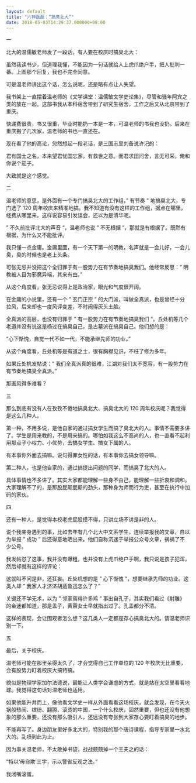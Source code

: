 ```yaml
---
layout: default
title: "六神磊磊：“搞臭北大”"
date: 2018-05-03T14:29:37.000000+08:00
---
```


一

北大的温儒敏老师发了一段话，有人要在校庆时搞臭北大：

虽然我读书少，但道理我懂，不能因为一句话就给人上虎爪绝户手，把人批判一番。上图那个回复，我也不完全同意。

可是温老师讲出这个话，怎么说呢，还是略有点让人失望。

我书架上一直摆着温老师的《文学课堂：温儒敏文学史论集》，尽管和骚年阿宾之类的放在一起。这部书我从本科宿舍带到了研究生宿舍，工作之后又从北京带到了重庆。

快递费很贵，书又很重，毕业时能扔一本是一本，可温老师的书我也没扔。后来在重庆搬了几次家，温老师的书也一直还在。

现在看了他的高论，忽然想起一段老话，是三国志里刘备说许汜的：

君有国士之名，本来望君忧国忘家，有救世之意。而君求田问舍，言无可采，俺和你说个茄子。

大致就是这个感觉。

二

温老师的意思，是外面有一个专门搞臭北大的工作组，” 有节奏 ” 地搞臭北大，专门选了 120 周年校庆来精准地搞。我不知道有没有这样的工作组，据点在哪里，经费从哪里来。这样说容易引发误会，还以为是清华呢。

” 不久前批评北大的声音 “，温老师也说 ” 不无根据 “，那就是有根据了。既然有根据，为什么又不能批评。

我只懂一点金庸。金庸里面，有一个天下第一的明教，名声就是一会儿好，一会儿臭，臭的时候也是老上头条。

可张无忌并没把这个全归罪于有一股势力在有节奏地搞臭我们。他经常反思：” 明教被人目为邪魔异端，其来有由。”

从这个角度看，张无忌说得上是政治家，眼光和气度很开阔。

在金庸的小说里，还有一个 ” 玄门正宗 ” 的大门派，叫做全真派，也是曾经十分拉风，后来却也一度风评变差，不时闹得灰头土脸。

全真派的高层，也没有归罪于 ” 有一股势力在有节奏地搞臭我们 “。丘处机等几个老道并没有说这是杨过在搞臭自己，是古墓派在搞臭自己。他们想的是：

“心下惭愧，自觉一代不如一代，不能承继先师的功业。”

从这个角度看，丘处机等是有道之士，很有胸襟见识，不枉了修为多年。

如果丘处机发帖说：” 我们全真派真的很难，江湖对我们太不宽容，有一股势力在有节奏地搞臭全真派。”

那画风得多难看？

三

那么到底有没有人在孜孜不倦地搞臭北大、搞臭北大的 120 周年校庆呢？我觉得是这么几种人。

第一种，不用多说，是他自家的通过搞女学生而搞了臭北大的人。事情不需要多讲了。学生是用来教的，不是用来搞的。哪怕如我这么不高尚的人，也一直看不起利用那点子小权力、小优势，去搞女学生、搞女下属的人。

有本事你外面去搞嘛。说句得罪女性的话，有本事你去搞女领导嘛。

第二种人，也是他自家的，通过搞提出问题的同学，而搞臭了北大的人。

具体事情也不多讲了。其实大家都能理解一些身不由己，能理解一些折衷和调和。大家理解不了的，是那股屁颠屁颠的劲头，那种身为师而行为吏，甚至在执行中加码的家伙。

四

还有一种人，是觉得本校老虎屁股摸不得，只讲立场不讲是非的人。

说个我亲身遇到的事，比如去年有几个北大中文系学生，连续举报我的文章，自以为举报 ” 成功 ” 后还得意地晒出来。他们自称沉迷于举报公众号文章，祸祸了不少公号。

我发帖怼了这事，我并没有爆粗，也并没有上虎爪绝户手啊，我只说是孩子犯浑，然后却就有这样的评论：

这就叫不问是非，还狂妄。丘处机想的是 ” 心下惭愧 “，想要继承先师的功业。这类人却 ” 我家人才济济胡适鲁迅怎么了？”

关键还不学无术，以为 ” 邻家焉得许多鸡 ” 事出自孔子，其实我们看过《射雕》的金迷都知道，那是孟子，黄蓉女士早就指出过了。孔孟都分不清。

这样的表现，会让围观者怎么想？这几类人一定都是存心搞臭北大的。请温老师识别一下。

五

最后，关于校庆。

温老师可能在那里呆得太久了，才会觉得自己工作单位的 120 年校庆无比重要，会有股势力盯着校庆大搞特搞。

貌似是物理学家加尔法德说，最能让人类学会谦虚的方式，就是站在太空里看看地球。我觉得这句话对温老师也适用。

如果他能升井而上，像他看文学史一样从外面看看这场校庆，就会发现，在今天火锅般热闹、缤纷、翻腾、滚烫的中国，一个什么校庆，固然重要，但也还没有他想象的那么重要，还没有那么吸引人，还远没有夸张到大家存心要盯着搞臭的地步。

不能再写了。身边朋友里好多北大的，特别我的那个唐诗课程，指导专家里一水北大的。乱喷到此为止。

因为事关温老师，不太敢掉书袋，战战兢兢掉一个王夫之的话：

“特以‘毋自欺’三字，示以警省反观之法。”

我闭嘴滚蛋。

